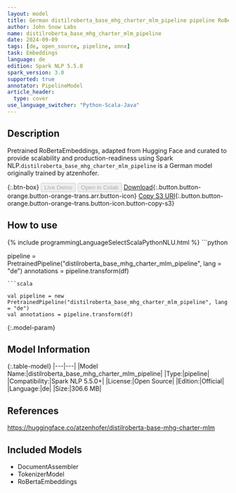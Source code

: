 ```yaml
---
layout: model
title: German distilroberta_base_mhg_charter_mlm_pipeline pipeline RoBertaEmbeddings from atzenhofer
author: John Snow Labs
name: distilroberta_base_mhg_charter_mlm_pipeline
date: 2024-09-09
tags: [de, open_source, pipeline, onnx]
task: Embeddings
language: de
edition: Spark NLP 5.5.0
spark_version: 3.0
supported: true
annotator: PipelineModel
article_header:
  type: cover
use_language_switcher: "Python-Scala-Java"
---
```


## Description

Pretrained RoBertaEmbeddings, adapted from Hugging Face and curated to provide scalability and production-readiness using Spark NLP.`distilroberta_base_mhg_charter_mlm_pipeline` is a German model originally trained by atzenhofer.

{:.btn-box}
<button class="button button-orange" disabled>Live Demo</button>
<button class="button button-orange" disabled>Open in Colab</button>
[Download](https://s3.amazonaws.com/auxdata.johnsnowlabs.com/public/models/distilroberta_base_mhg_charter_mlm_pipeline_de_5.5.0_3.0_1725925648925.zip){:.button.button-orange.button-orange-trans.arr.button-icon}
[Copy S3 URI](s3://auxdata.johnsnowlabs.com/public/models/distilroberta_base_mhg_charter_mlm_pipeline_de_5.5.0_3.0_1725925648925.zip){:.button.button-orange.button-orange-trans.button-icon.button-copy-s3}

## How to use



<div class="tabs-box" markdown="1">
{% include programmingLanguageSelectScalaPythonNLU.html %}
```python

pipeline = PretrainedPipeline("distilroberta_base_mhg_charter_mlm_pipeline", lang = "de")
annotations =  pipeline.transform(df)   

```
```scala

val pipeline = new PretrainedPipeline("distilroberta_base_mhg_charter_mlm_pipeline", lang = "de")
val annotations = pipeline.transform(df)

```
</div>

{:.model-param}
## Model Information

{:.table-model}
|---|---|
|Model Name:|distilroberta_base_mhg_charter_mlm_pipeline|
|Type:|pipeline|
|Compatibility:|Spark NLP 5.5.0+|
|License:|Open Source|
|Edition:|Official|
|Language:|de|
|Size:|306.6 MB|

## References

https://huggingface.co/atzenhofer/distilroberta-base-mhg-charter-mlm

## Included Models

- DocumentAssembler
- TokenizerModel
- RoBertaEmbeddings
